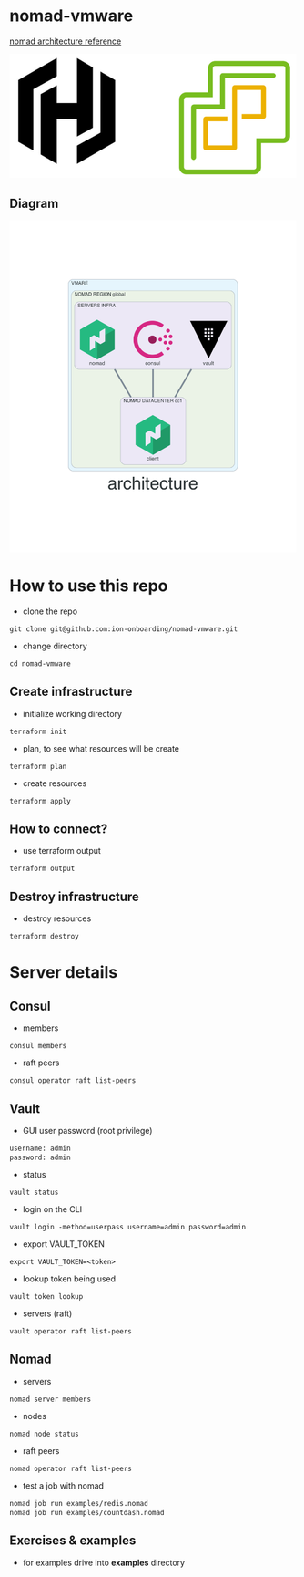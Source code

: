 # nomad-vmware

[nomad architecture reference](https://learn.hashicorp.com/tutorials/nomad/production-reference-architecture-vm-with-consul?in=nomad/enterprise)

![](pic-hashicorp-vmware.png)

## Diagram
![](./diagram/diagram.png)

# How to use this repo
- clone the repo
```
git clone git@github.com:ion-onboarding/nomad-vmware.git
```

- change directory
```
cd nomad-vmware
```

## Create infrastructure
- initialize working directory
```
terraform init
```

- plan, to see what resources will be create
```
terraform plan
```

- create resources
```
terraform apply
```

## How to connect?
- use terraform output
```
terraform output
```

## Destroy infrastructure
- destroy resources
```
terraform destroy
```

# Server details

## Consul
- members
```
consul members
```

- raft peers
```
consul operator raft list-peers
```

## Vault
- GUI user password (root privilege)
```
username: admin
password: admin
```
- status
```
vault status
```

- login on the CLI
```
vault login -method=userpass username=admin password=admin
```

- export VAULT_TOKEN
```
export VAULT_TOKEN=<token>
```

- lookup token being used
```
vault token lookup
```

- servers (raft)
```
vault operator raft list-peers
```

## Nomad
- servers
```
nomad server members
```

- nodes
```
nomad node status
```

- raft peers
```
nomad operator raft list-peers
```

- test a job with nomad
```
nomad job run examples/redis.nomad
nomad job run examples/countdash.nomad
```

## Exercises & examples
- for examples drive into __examples__ directory